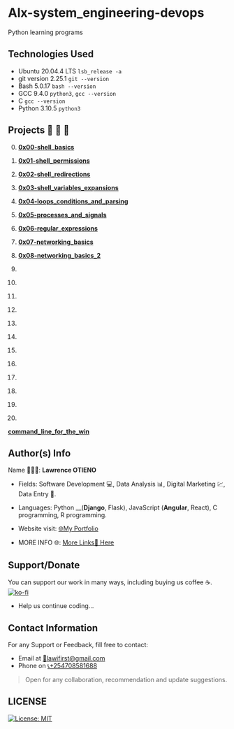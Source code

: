 # Alx-system_engineering-devops

Python learning programs

## Technologies Used

* Ubuntu 20.04.4 LTS `lsb_release -a`
* git version 2.25.1 `git --version`
* Bash 5.0.17 `bash --version`
* GCC 9.4.0 `python3`, `gcc --version`
* C `gcc --version`
* Python 3.10.5 `python3`

## Projects 🚨 🚨 🚨

0.  __[0x00-shell_basics](https://github.com/streetgrandmaster/alx-system_engineering-devops/tree/main/0x00-shell_basics)__

1. __[0x01-shell_permissions](https://github.com/streetgrandmaster/alx-system_engineering-devops/tree/main/0x01-shell_permissions)__

2. __[0x02-shell_redirections](https://github.com/streetgrandmaster/alx-system_engineering-devops/tree/main/0x02-shell_redirections)__

3. __[0x03-shell_variables_expansions](https://github.com/streetgrandmaster/alx-system_engineering-devops/tree/main/0x03-shell_variables_expansions)__

4. __[0x04-loops_conditions_and_parsing](https://github.com/streetgrandmaster/alx-system_engineering-devops/tree/main/0x04-loops_conditions_and_parsing)__

5. __[0x05-processes_and_signals](https://github.com/streetgrandmaster/alx-system_engineering-devops/tree/main/0x05-processes_and_signals)__

6. __[0x06-regular_expressions](https://github.com/streetgrandmaster/alx-system_engineering-devops/tree/main/0x06-regular_expressions)__

7. __[0x07-networking_basics](https://github.com/streetgrandmaster/alx-system_engineering-devops/tree/main/0x07-networking_basics)__

8. __[0x08-networking_basics_2](https://github.com/streetgrandmaster/alx-system_engineering-devops/tree/main/0x08-networking_basics_2)__

9. __[](https://github.com/streetgrandmaster/alx-system_engineering-devops/tree/main/)__

10. __[](https://github.com/streetgrandmaster/alx-system_engineering-devops/tree/main/)__

11. __[](https://github.com/streetgrandmaster/alx-system_engineering-devops/tree/main/)__

12. __[](https://github.com/streetgrandmaster/alx-system_engineering-devops/tree/main/)__

13. __[](https://github.com/streetgrandmaster/alx-system_engineering-devops/tree/main/)__

14. __[](https://github.com/streetgrandmaster/alx-system_engineering-devops/tree/main/)__

15. __[](https://github.com/streetgrandmaster/alx-system_engineering-devops/tree/main/)__

16. __[](https://github.com/streetgrandmaster/alx-system_engineering-devops/tree/main/)__

17. __[](https://github.com/streetgrandmaster/alx-system_engineering-devops/tree/main/)__

18. __[](https://github.com/streetgrandmaster/alx-system_engineering-devops/tree/main/)__

19. __[](https://github.com/streetgrandmaster/alx-system_engineering-devops/tree/main/)__

20. __[](https://github.com/streetgrandmaster/alx-system_engineering-devops/tree/main/)__

__[command_line_for_the_win](https://github.com/streetgrandmaster/alx-system_engineering-devops/tree/main/command_line_for_the_win)__

## Author(s) Info

Name 👨🏽‍💻: __Lawrence OTIENO__

* Fields: Software Development 💻, Data Analysis 📊, Digital Marketing 💹, Data Entry 📑.

* Languages: Python __(__Django__, Flask), JavaScript (__Angular__, React), C programming, R programming.

* Website visit: [🌐My Portfolio](https://lawiotieno.github.io/portfolio)

* MORE INFO 🌐: [More Links🔗 Here](https://shor.by/lawi)

## Support/Donate

You can support our work in many ways, including buying us coffee ☕️.  
[![ko-fi](https://ko-fi.com/img/githubbutton_sm.svg)](https://ko-fi.com/N4N26PU7L)

* Help us continue coding...

<!-- [Buy Me Coffee ☕️](https://ko-fi.com/streetgrandmaster) -->

## Contact Information

For any Support or Feedback, fill free to contact:

* Email at [📧lawifirst@gmail.com](mailto:lawifirst@gmail.com)
* Phone on [📞+254708581688](tel:+254708581688)

> Open for any collaboration, recommendation and update suggestions.

## LICENSE

[![License: MIT](https://img.shields.io/badge/License-MIT-yellow.svg)](/LICENSE)

<!-- [MIT License](https://choosealicense.com/licenses/mit/) -->

